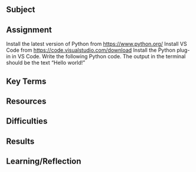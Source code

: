 ##  Subject

##  Assignment

Install the latest version of Python from https://www.python.org/
Install VS Code from https://code.visualstudio.com/download
Install the Python plug-in in VS Code.
Write the following Python code. The output in the terminal should be the text “Hello world!”

##  Key Terms

##  Resources

##  Difficulties

##  Results

##  Learning/Reflection
